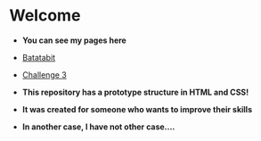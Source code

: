 # Welcome 
- **You can see my pages here**
- [Batatabit](https://jackeline07.github.io/Projects_guide/batatabit/ "Batatabit")
- [Challenge 3](https://jackeline07.github.io/Projects_guide/challenge3/ "Challenge 3")

- **This repository has a prototype structure in HTML and CSS!**

- **It was created for someone who wants to improve their skills**

- **In another case, I have not other case....**
